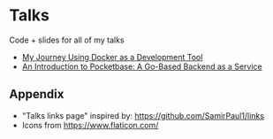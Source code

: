# Talks

Code + slides for all of my talks

- [My Journey Using Docker as a Development Tool](https://talks.haseebmajid.dev/docker-as-a-dev-tool/)
- [An Introduction to Pocketbase:  A Go-Based Backend as a Service](https://talks.haseebmajid.dev/an-intro-to-pocketbase/)

## Appendix

- "Talks links page" inspired by: https://github.com/SamirPaul1/links
- Icons from https://www.flaticon.com/